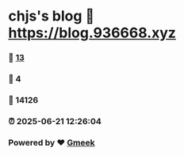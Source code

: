 # chjs's blog :link: https://blog.936668.xyz 
### :page_facing_up: [13](https://blog.936668.xyz/tag.html) 
### :speech_balloon: 4 
### :hibiscus: 14126 
### :alarm_clock: 2025-06-21 12:26:04 
### Powered by :heart: [Gmeek](https://github.com/Meekdai/Gmeek)
